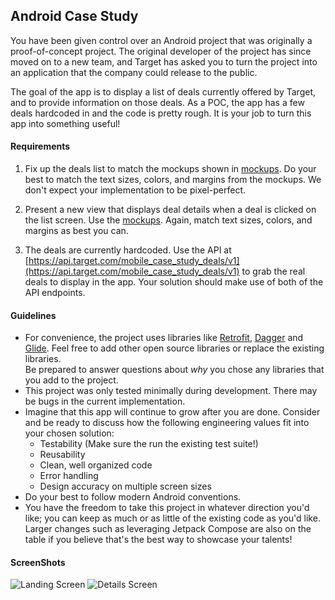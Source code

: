 ## Android Case Study

You have been given control over an Android project that was originally a proof-of-concept project. The original 
developer of the project has since moved on to a new team, and Target has asked you to turn the project into an 
application that the company could release to the public.

The goal of the app is to display a list of deals currently offered by Target, and to provide information on those
 deals. As a POC, the app has a few deals hardcoded in and the code is pretty rough. It is your job to turn this app into something useful!

#### Requirements
1. Fix up the deals list to match the mockups shown in [mockups](https://www.figma.com/file/hIHMSLgHFhWMyQfVp8fZHc/Android-Technical-Screener). 
   Do your best to match the text sizes, colors, and margins from the mockups.  We don't expect your implementation to be pixel-perfect.

2. Present a new view that displays deal details when a deal is clicked on the list screen. Use the [mockups](https://www.figma.com/file/hIHMSLgHFhWMyQfVp8fZHc/Android-Technical-Screener). 
   Again, match text sizes, colors, and margins as best you can.

3. The deals are currently hardcoded. Use the API at [https://api.target.com/mobile_case_study_deals/v1](https://api.target.com/mobile_case_study_deals/v1) 
to grab the real deals to display in the app.  Your solution should make use of both of the API endpoints.

#### Guidelines
- For convenience, the project uses libraries like [Retrofit](https://square.github.io/retrofit/), [Dagger](https://dagger.dev/) 
  and [Glide](https://bumptech.github.io/glide/).  Feel free to add other open source libraries or replace the existing libraries.  
  Be prepared to answer questions about _why_ you chose any libraries that you add to the project.
- This project was only tested minimally during development.  There may be bugs in the current implementation.
- Imagine that this app will continue to grow after you are done.  Consider and be ready to discuss how the following engineering values fit into your chosen solution:
	- Testability (Make sure the run the existing test suite!)
	- Reusability
	- Clean, well organized code
	- Error handling
	- Design accuracy on multiple screen sizes
- Do your best to follow modern Android conventions.
- You have the freedom to take this project in whatever direction you'd like; you can keep as much 
or as little of the existing code as you'd like. Larger changes such as leveraging Jetpack Compose 
are also on the table if you believe that's the best way to showcase your talents!

#### ScreenShots 
![Landing Screen](/docs/screenshots/screenshot1.png)
![Details Screen](/docs/screenshots/screenshot2.png)
